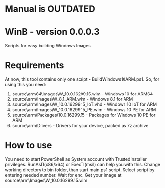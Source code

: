 # Manual is OUTDATED
# WinB - version 0.0.0.3
Scripts for easy building Windows Images
# Requirements
At now, this tool contains only one script - BuildWindows10ARM.ps1.
So, for using this you need:
1. source\arm64\Images\W_10.0.16299.15.wim - Windows 10 for ARM64
2. source\arm\Images\W_8.1_ARM.wim - Windows 8.1 for ARM
3. source\arm\Images\W_10.0.16299.15_IoT.vhd - Windows 10 IoT for ARM
4. source\arm\Images\W_10.0.16299.15_PE.wim - Windows 10 PE for ARM
5. source\arm\Packages\10.0.16299.15 - Packages for Windows 10 PE for ARM
6. source\arm\Drivers - Drivers for your device, packed as 7z archive
# How to use
You need to start PowerShell as System account with TrustedInstaller privileges. RunAsTI(x86/x64) or ExecTI(msil) can help you with this.
Change working directory to bin folder, than start main.ps1 script.
Select script by entering needed number.
Wait for end.
Get your image at source\arm\Images\W_10.0.16299.15.wim
